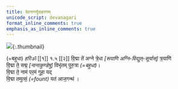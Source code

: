 ```yaml
---    
title: देवनागर्युदाहरणम्  
unicode_script: devanagari  
format_inline_comments: true  
emphasis_as_inline_comments: true
---    
```

![](http://vvasuki.github.io/notes/saMskAra/mantra/agni/images/agni-at-dawn.jpg){:.thumbnail}



(=बहुधा) _हरिः‌ॐ_ [[१]] १.५ [[२]]
वि॒द्मा ते॑ अग्ने त्रे॒धा _[रूपाणि अग्नि-विद्युत्-सूर्यास्]_ त्र॒याणि॑  
वि॒द्मा ते॒ सद्म॒ _[नानाकुण्डेषु]_ विभृ॑तम् पुरु॒त्रा _(=बहुधा)_।  
वि॒द्मा ते॒ नाम॑ पर॒मं गुहा॒ यद्  
वि॒द्मा तमुत्सं॒ _(=fount)_ यत॑ आज॒गन्थ॑ ।



<div class="js_include" url="../subfolder1/divaspari.md" newLevelForH1="2" includeTitle="true"> </div>  